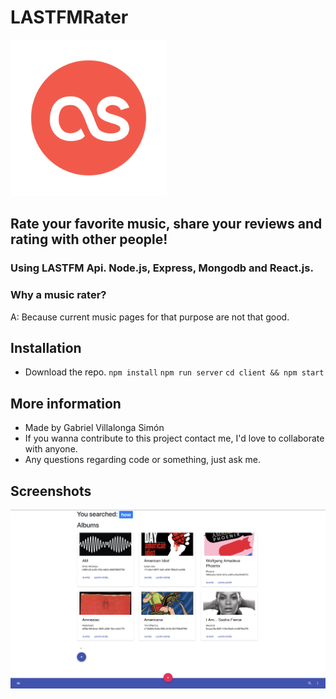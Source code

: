# LASTFMRater

<img src="./client/src/logo.png" alt="Logolastfm" width="250" height="250">

## Rate your favorite music, share your reviews and rating with other people!

### Using LASTFM Api. Node.js, Express, Mongodb and React.js.

### Why a music rater?

A: Because current music pages for that purpose are not that good.

## Installation

- Download the repo.
  `npm install`
  `npm run server`
  `cd client && npm start`

## More information

- Made by Gabriel Villalonga Simón
- If you wanna contribute to this project contact me, I'd love to collaborate with anyone.
- Any questions regarding code or something, just ask me.

## Screenshots

<img src="./capture.png" alt="Logolastfm" width="600" >
